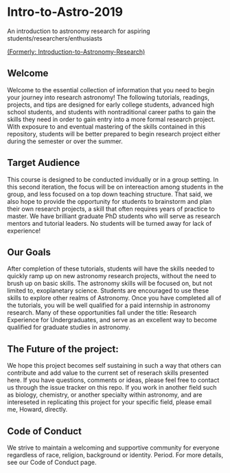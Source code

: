 # Intro-to-Astro-2019
An introduction to astronomy research for aspiring students/researchers/enthusiasts

[(Formerly: Introduction-to-Astronomy-Research)](https://github.com/howardisaacson/Introduction-to-Astronomy-Research-2018)

## Welcome
 Welcome to the essential collection of information that you need to begin your journey into research astronomy! The following tutorials, readings, projects, and tips are designed for early college students, advanced high school students, and students with nontraditional career paths to gain the skills they need in order to gain entry into a more formal research project. With exposure to and eventual mastering of the skills contained in this repository, students will be better prepared to begin research project either during the semester or over the summer.

## Target Audience
This course is designed to be conducted invidually or in a group setting. In this second iteration, the focus will be on intereaction among students in the group, and less focused on a top down teaching structure. That said, we also hope to provide the opportunity for students to brainstorm and plan their own research projects, a skill that often requires years of practice to master. We have brilliant graduate PhD students who will serve as research mentors and tutorial leaders. No students will be turned away for lack of experience!

## Our Goals
After completion of these tutorials, students will have the skills needed to quickly ramp up on new astronomy research projects, without the need to brush up on basic skills. The astronomy skills will be focused on, but not limited to, exoplanetary science. Students are encouraged to use these skills to explore other realms of Astronomy. Once you have completed all of the tutorials, you will be well qualified for a paid internship in astronomy research. Many of these opportunities fall under the title: Research Experience for Undergraduates, and serve as an excellent way to become qualified for graduate studies in astronomy. 

## The Future of the project:
We hope this project becomes self sustaining in such a way that others can contribute and add value to the current set of reserach skills presented here. If you have questions, comments or ideas, please feel free to contact us through the issue tracker on this repo. If you work in another field such as biology, chemistry, or another specialty within astronomy, and are intereseted in replicating this project for your specific field, please email me, Howard, directly.
   
## Code of Conduct
We strive to maintain a welcoming and supportive community for everyone regardless of race, religion, background or identity. Period. For more details, see our Code of Conduct page. 

